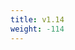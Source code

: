 ```yaml
---
title: v1.14
weight: -114
---
```


<!--add blocks of content here to add more sections to the community page -->